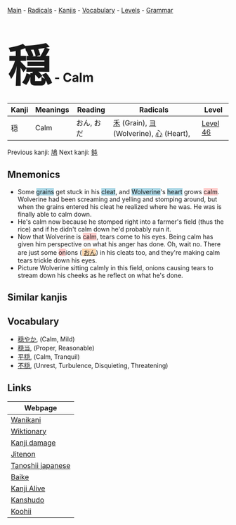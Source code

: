 <style> bigfont {font-size: 100px}</style>
[Main](../index.md) -
[Radicals](../radicals.md) -
[Kanjis](../kanjis.md) -
[Vocabulary](../vocabulary.md) -
[Levels](../levels.md) -
[Grammar](../grammar.md)
# <bigfont> 穏</bigfont> - Calm 

| Kanji | Meanings | Reading | Radicals | Level |
| --- | --- | --- | --- | --- |
| 穏 | Calm | おん, おだ | [禾](../radicals/禾.md) (Grain), [ヨ](../radicals/ヨ.md) (Wolverine), [心](../radicals/心.md) (Heart),  | [Level 46](../levels/wk_level46.md) |

Previous kanji: [鳩](鳩.md) Next kanji: [鈍](鈍.md) 

## Mnemonics
 * Some <span style="background-color:#ADD8E6"> grains</span> get stuck in his <span style="background-color:#ADD8E6"> cleat</span>, and <span style="background-color:#ADD8E6"> Wolverine</span>'s <span style="background-color:#ADD8E6"> heart</span> grows <span style="background-color:#ffcccb"> calm</span>. Wolverine had been screaming and yelling and stomping around, but when the grains entered his cleat he realized where he was. He was is finally able to calm down.
* He's calm now because he stomped right into a farmer's field (thus the rice) and if he didn't calm down he'd probably ruin it.
* Now that Wolverine is <span style="background-color:#ffcccb"> calm</span>, tears come to his eyes. Being calm has given him perspective on what his anger has done. Oh, wait no. There are just some <span style="background-color:#ffcccb"> on</span>ions (<span style="background-color:#fed8b1"> [おん](https://jisho.org/search/おん)</span>) in his cleats too, and they're making calm tears trickle down his eyes.
* Picture Wolverine sitting calmly in this field, onions causing tears to stream down his cheeks as he reflect on what he's done.


## Similar kanjis
 


## Vocabulary
 * [穏やか](../vocabulary/穏.md), (Calm, Mild)
* [穏当](../vocabulary/穏.md), (Proper, Reasonable)
* [平穏](../vocabulary/穏.md), (Calm, Tranquil)
* [不穏](../vocabulary/穏.md), (Unrest, Turbulence, Disquieting, Threatening)



## Links 

| Webpage |
| --- |
| [Wanikani          ](https://www.wanikani.com/kanji/穏) |
| [Wiktionary        ](https://en.wiktionary.org/wiki/穏) |
| [Kanji damage      ](http://www.kanjidamage.com/kanji/search?utf8=✓&q=穏) |
| [Jitenon           ](https://jitenon.com/kanji/穏) |
| [Tanoshii japanese ](https://www.tanoshiijapanese.com/dictionary/kanji.cfm?k=穏) |
| [Baike             ](https://baike.baidu.com/item/穏) |
| [Kanji Alive       ](https://app.kanjialive.com/穏) |
| [Kanshudo          ](https://www.kanshudo.com/searchmn?q=穏) |
| [Koohii            ](https://kanji.koohii.com/study/kanji/穏) |
